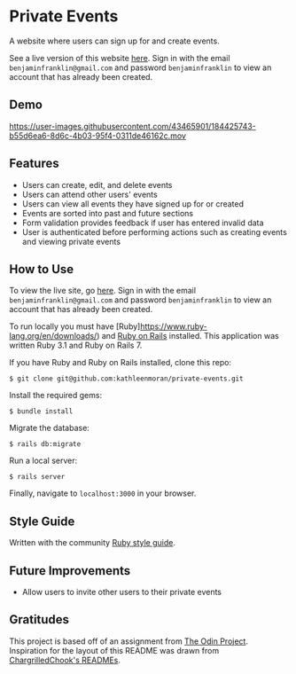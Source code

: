 # Private Events

A website where users can sign up for and create events.

See a live version of this website [here](http://private-events.club/). Sign in with the email `benjaminfranklin@gmail.com` and password `benjaminfranklin` to view an account that has already been created.

## Demo

https://user-images.githubusercontent.com/43465901/184425743-b55d6ea6-8d6c-4b03-95f4-0311de46162c.mov

## Features

* Users can create, edit, and delete events
* Users can attend other users' events
* Users can view all events they have signed up for or created
* Events are sorted into past and future sections
* Form validation provides feedback if user has entered invalid data
* User is authenticated before performing actions such as creating events and viewing private events

## How to Use

To view the live site, go [here](http://private-events.club/). Sign in with the email `benjaminfranklin@gmail.com` and password `benjaminfranklin` to view an account that has already been created.

To run locally you must have [Ruby]https://www.ruby-lang.org/en/downloads/) and [Ruby on Rails](https://guides.rubyonrails.org/v5.0/getting_started.html) installed. This application was written Ruby 3.1 and Ruby on Rails 7.

If you have Ruby and Ruby on Rails installed, clone this repo:
```
$ git clone git@github.com:kathleenmoran/private-events.git
```

Install the required gems:
```
$ bundle install
```

Migrate the database:
```
$ rails db:migrate
```

Run a local server:
```
$ rails server
```

Finally, navigate to `localhost:3000` in your browser.

## Style Guide

Written with the community [Ruby style guide](https://rubystyle.guide/).

## Future Improvements

* Allow users to invite other users to their private events

## Gratitudes

This project is based off of an assignment from [The Odin Project](https://www.theodinproject.com/lessons/ruby-on-rails-private-events). Inspiration for the layout of this README was drawn from [ChargrilledChook's READMEs](https://github.com/ChargrilledChook).
